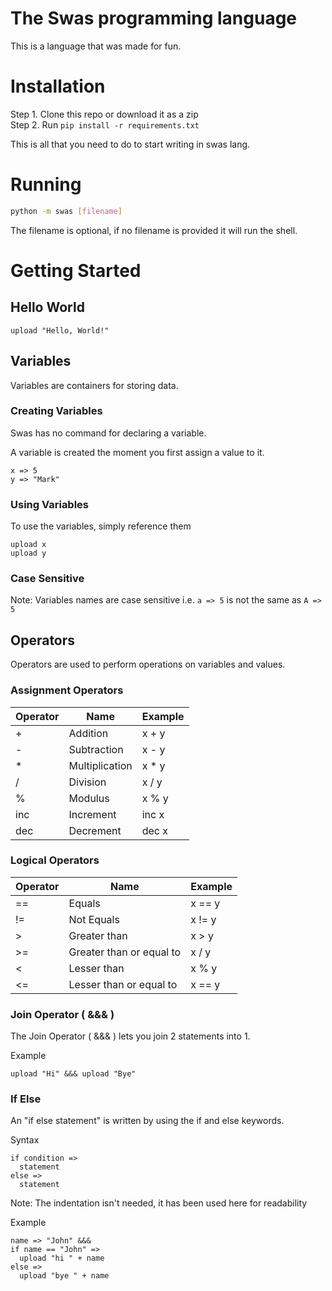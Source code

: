 # The Swas programming language
This is a language that was made for fun.

# Installation
Step 1. Clone this repo or download it as a zip <br>
Step 2. Run `pip install -r requirements.txt`

This is all that you need to do to start writing in swas lang.

# Running 
```bash
python -m swas [filename]
```
The filename is optional, if no filename is provided it will run the shell.

# Getting Started

## Hello World
```
upload "Hello, World!"
```

## Variables
Variables are containers for storing data.

### Creating Variables
Swas has no command for declaring a variable.

A variable is created the moment you first assign a value to it.

```
x => 5
y => "Mark"
```

### Using Variables
To use the variables, simply reference them

```
upload x
upload y
```

### Case Sensitive 
Note: Variables names are case sensitive i.e. `a => 5` is not the same as `A => 5`

## Operators
Operators are used to perform operations on variables and values.

### Assignment Operators

| Operator | Name           | Example |
|----------|----------------|---------|
| +        | Addition       | x + y   |
| -        | Subtraction    | x - y   |
| *        | Multiplication | x * y   |
| /        | Division       | x / y   |
| %        | Modulus        | x % y   |
| inc      | Increment      | inc x   |
| dec      | Decrement      | dec x   |

### Logical Operators
| Operator | Name                     | Example |
|----------|--------------------------|---------|
| ==       | Equals                   | x == y  |
| !=       | Not Equals               | x != y  |
| >        | Greater than             | x > y   |
| >=       | Greater than or equal to | x / y   |
| <        | Lesser than              | x % y   |
| <=       | Lesser than or equal to  | x == y  |


### Join Operator ( &&& )
The Join Operator ( &&& ) lets you join 2 statements into 1. 

Example
```
upload "Hi" &&& upload "Bye"
```

### If Else 
An "if else statement" is written by using the if and else keywords.

Syntax
```
if condition => 
  statement
else =>
  statement
```
Note: The indentation isn't needed, it has been used here for readability

Example
```
name => "John" &&&
if name == "John" =>
  upload "hi " + name
else =>
  upload "bye " + name
```
